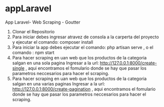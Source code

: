 # appLaravel
App Laravel- Web Scraping -  Goutter 


1. Clonar el Repositorio
2. Para iniciar debes ingresar atravez de consola a la carperta del proyecto y ejecutar  el comando:  composer install  
4. Para iniciar la app debes ejecutar el comando: php artisan serve ,  o el comando :  npm start
5. Para hacer scraping en uan web que los productos de la categoria salgan en una sola pagina Ingresar a la url: http://127.0.0.1:8000/create-single , aqui encontramos el fomulario donde se hay que pasar los parametros neccesarios para hacer el scraping.
5. Para hacer scraping en uan web que los productos de la categoria salgan en una varias paginas Ingresar a la url: http://127.0.0.1:8000/create-pagination , aqui encontramos el fomulario donde se hay que pasar los parametros neccesarios para hacer el scraping.
